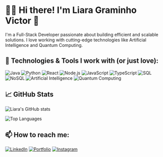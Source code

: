 # 👋🏻 Hi there! I'm Liara Graminho Victor 💙

I'm a Full-Stack Developer passionate about building efficient and scalable solutions. I love working with cutting-edge technologies like Artificial Intelligence and Quantum Computing.

## 🚀 Technologies & Tools I work with (or just love):

![Java](https://img.shields.io/badge/-Java-ff0000?style=flat-square&logo=coffescript&logoColor=white)
![Python](https://img.shields.io/badge/-Python-ffd947?style=flat-square&logo=python&logoColor=3477ac)
![React](https://img.shields.io/badge/-React-00d8ff?style=flat-square&logo=react&logoColor=black)
![Node.js](https://img.shields.io/badge/-Node.js-3C873A?style=flat-square&logo=node.js&logoColor=white)
![JavaScript](https://img.shields.io/badge/-JavaScript-F7DF1E?style=flat-square&logo=javascript&logoColor=black)
![TypeScript](https://img.shields.io/badge/-TypeScript-007ACC?style=flat-square&logo=typescript&logoColor=white)
![SQL](https://img.shields.io/badge/-SQL-09628c?style=flat-square&logo=mysql&logoColor=white)
![NoSQL](https://img.shields.io/badge/-NoSQL-220347?style=flat-square&logo=icloud&logoColor=white)
![Artificial Intelligence](https://img.shields.io/badge/-Artificial%20Intelligence-3b3b3b?style=flat-square&logo=probot&logoColor=white)
![Quantum Computing](https://img.shields.io/badge/-Quantum%20Computing-1b4d00?style=flat-square&logo=protondb&logoColor=white)

## 📈 GitHub Stats

![Liara's GitHub stats](https://github-readme-stats.vercel.app/api?username=Graminho07&show_icons=true&theme=tokyonight)

![Top Languages](https://github-readme-stats.vercel.app/api/top-langs/?username=Graminho07&layout=compact&theme=tokyonight)

## 📫 How to reach me:

[![LinkedIn](https://img.shields.io/badge/-LinkedIn-00669c?style=flat-square&logoColor=white)](https://www.linkedin.com/in/liara-graminho-victor/)
[![Portfolio](https://img.shields.io/badge/-Portfolio-00091d?style=flat-square&logoColor=white)](https://liaraportfolio.netlify.app/)
[![Instagram](https://img.shields.io/badge/-Instagram-E4405F?style=flat-square&logo=instagram&logoColor=white)](https://www.instagram.com/liara.dev/)
